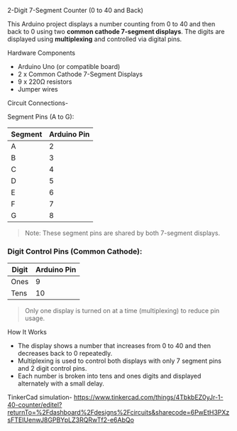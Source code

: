 2-Digit 7-Segment Counter (0 to 40 and Back)

This Arduino project displays a number counting from 0 to 40 and then back to 0 using two **common cathode 7-segment displays**. The digits are displayed using **multiplexing** and controlled via digital pins.

 Hardware Components

- Arduino Uno (or compatible board)
- 2 x Common Cathode 7-Segment Displays
- 9 x 220Ω resistors
- Jumper wires

Circuit Connections-

Segment Pins (A to G):

| Segment | Arduino Pin |
|---------|-------------|
| A       | 2           |
| B       | 3           |
| C       | 4           |
| D       | 5           |
| E       | 6           |
| F       | 7           |
| G       | 8           |

> Note: These segment pins are shared by both 7-segment displays.

### Digit Control Pins (Common Cathode):

| Digit | Arduino Pin |
|-------|-------------|
| Ones  | 9           |
| Tens  | 10          |

> Only one display is turned on at a time (multiplexing) to reduce pin usage.

 How It Works

- The display shows a number that increases from 0 to 40 and then decreases back to 0 repeatedly.
- Multiplexing is used to control both displays with only 7 segment pins and 2 digit control pins.
- Each number is broken into tens and ones digits and displayed alternately with a small delay.

TinkerCad simulation-
https://www.tinkercad.com/things/4TbkbEZ0yJr-1-40-counter/editel?returnTo=%2Fdashboard%2Fdesigns%2Fcircuits&sharecode=6PwEtH3PXzsFTEIUenwJ8GPBYpLZ3RQRwTf2-e6AbQo
